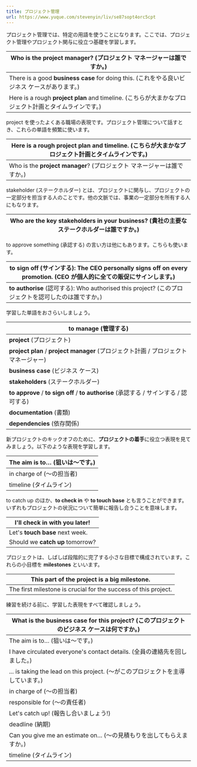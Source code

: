 ```yaml
---
title: プロジェクト管理
url: https://www.yuque.com/stevenyin/liv/se87sopt4orc5cpt
---
```


プロジェクト管理では、特定の用語を使うことになります。ここでは、プロジェクト管理やプロジェクト関与に役立つ基礎を学習します。

| Who is the **project manager**? (プロジェクト マネージャーは誰ですか。) |
| --- |
| There is a good **business case** for doing this. (これをやる良いビジネス ケースがあります。) |
| Here is a rough **project plan** and timeline. (こちらが大まかなプロジェクト計画とタイムラインです。) |

project を使ったよくある職場の表現です。プロジェクト管理について話すとき、これらの単語を頻繁に使います。

| Here is a rough **project plan** and timeline. (こちらが大まかなプロジェクト計画とタイムラインです。) |
| --- |
| Who is the **project manager**? (プロジェクト マネージャーは誰ですか。) |

stakeholder (ステークホルダー) とは、プロジェクトに関与し、プロジェクトの一定部分を担当する人のことです。他の文脈では、事業の一定部分を所有する人にもなります。

| Who are the **key stakeholders** in your business? (貴社の主要なステークホルダーは誰ですか。) |
| --- |

to approve something (承認する) の言い方は他にもあります。こちらも使います。

| **to sign off** (サインする): The CEO personally signs off on every promotion. (CEO が個人的に全ての販促にサインします。) |
| --- |
| **to authorise** (認可する): Who authorised this project? (このプロジェクトを認可したのは誰ですか。) |

学習した単語をおさらいしましょう。

| **to manage** (管理する) |
| --- |
| **project** (プロジェクト) |
| **project plan** / **project manager** (プロジェクト計画 / プロジェクト マネージャー) |
| **business case** (ビジネス ケース) |
| **stakeholders** (ステークホルダー) |
| **to approve** / **to sign off** / **to authorise** (承認する / サインする / 認可する) |
| **documentation** (書類) |
| **dependencies** (依存関係) |

新プロジェクトのキックオフのために、**プロジェクトの着手**に役立つ表現を見てみましょう。以下のような表現を学習します。

| The aim is to… (狙いは～です。) |
| --- |
| in charge of (～の担当者) |
| timeline (タイムライン) |

to catch up のほか、**to check in** や **to touch base** とも言うことができます。いずれもプロジェクトの状況について簡単に報告し合うことを意味します。

| I'll **check in** with you later! |
| --- |
| Let's **touch base** next week. |
| Should we **catch up** tomorrow? |

プロジェクトは、しばしば段階的に完了する小さな目標で構成されています。これらの小目標を **milestones** といいます。

| This part of the project is a big milestone. |
| --- |
| The first milestone is crucial for the success of this project. |

練習を続ける前に、学習した表現をすべて確認しましょう。

| What is the business case for this project? (このプロジェクトのビジネス ケースは何ですか。) |
| --- |
| The aim is to… (狙いは～です。) |
| I have circulated everyone's contact details. (全員の連絡先を回しました。) |
| ... is taking the lead on this project. (～がこのプロジェクトを主導しています。) |
| in charge of (～の担当者) |
| responsible for (～の責任者) |
| Let's catch up! (報告し合いましょう!) |
| deadline (納期) |
| Can you give me an estimate on… (～の見積もりを出してもらえますか。) |
| timeline (タイムライン) |
